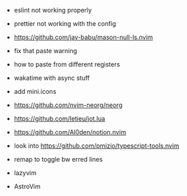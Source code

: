 - eslint not working properly
- prettier not working with the config
- https://github.com/jay-babu/mason-null-ls.nvim
- fix that paste warning
- how to paste from different registers
- wakatime with async stuff
- add mini.icons
- https://github.com/nvim-neorg/neorg
- https://github.com/letieu/jot.lua

- https://github.com/Al0den/notion.nvim
- look into https://github.com/pmizio/typescript-tools.nvim
- remap to toggle bw erred lines
- lazyvim
- AstroVim
